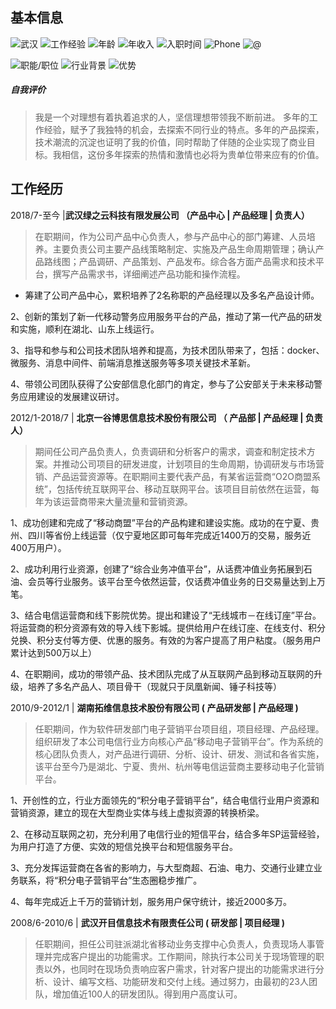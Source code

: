 ## 基本信息
![武汉](https://img.shields.io/badge/现住址-武汉-yellow) 
![工作经验](https://img.shields.io/badge/工作经验-11-blue)
![年龄](https://img.shields.io/badge/年龄-36岁-green)
![年收入](https://img.shields.io/badge/年收入-20万-blue)
![入职时间](http://img.shields.io/badge/入职时间-一周内-yellow)
![Phone](http://img.shields.io/badge/phone-18627866090-green)
![@](http://img.shields.io/badge/email-18627866090@163.com-green)


![职能/职位](http://img.shields.io/badge/职能/职位-产品经理-green)
![行业背景](http://img.shields.io/badge/职能/行业背景-计算机软件|政府行业|电信|互联网|电子商务-blue)
![优势](http://img.shields.io/badge/职能/优势-技术背景|多领域专家|沟通能力-blue)


##### 自我评价
> 我是一个对理想有着执着追求的人，坚信理想带领我不断前进。
多年的工作经验，赋予了我独特的机会，去探索不同行业的特点。多年的产品探索，技术潮流的沉淀也证明了我的价值，同时帮助了伴随的企业实现了商业目标。我相信，这份多年探索的热情和激情也必将为贵单位带来应有的价值。

## 工作经历
2018/7-至今 |**武汉绿之云科技有限发展公司 （产品中心 | 产品经理 | 负责人）**
> 在职期间，作为公司产品中心负责人，参与产品中心的部门筹建、人员培养。主要负责公司主要产品线策略制定、实施及产品生命周期管理；确认产品路线图；产品调研、产品策划、产品发布。综合各方面产品需求和技术平台，撰写产品需求书，详细阐述产品功能和操作流程。

- 筹建了公司产品中心，累积培养了2名称职的产品经理以及多名产品设计师。

2、创新的策划了新一代移动警务应用服务平台的产品，推动了第一代产品的研发和实施，顺利在湖北、山东上线运行。 

3、指导和参与和公司技术团队培养和提高，为技术团队带来了，包括：docker、微服务、消息中间件、前端消息推送服务等多项关键技术革新。   

4、带领公司团队获得了公安部信息化部门的肯定，参与了公安部关于未来移动警务应用建设的发展建议研讨。 


2012/1-2018/7 | **北京一谷博思信息技术股份有限公司 （ 产品部 | 产品经理 | 负责人）**
> 期间任公司产品负责人，负责调研和分析客户的需求，调查和制定技术方案。并推动公司项目的研发进度，计划项目的生命周期，协调研发与市场营销、产品运营资源等。在职期间主要代表产品，有某省运营商“O2O商盟系统”，包括传统互联网平台、移动互联网平台。该项目目前依然在运营，每年为该运营商带来大量流量和营销资源。

1、成功创建和完成了“移动商盟”平台的产品构建和建设实施。成功的在宁夏、贵州、四川等省份上线运营（仅宁夏地区即可每年完成近1400万的交易，服务近400万用户）。

2、成功利用行业资源，创建了“综合业务冲值平台”，从话费冲值业务拓展到石油、会员等行业服务。该平台至今依然运营，仅话费冲值业务的日交易量达到上万笔。

3、结合电信运营商和线下影院优势。提出和建设了“无线城市－在线订座”平台。将运营商的积分资源有效的导入线下影城。提供给用户在线订座、在线支付、积分兑换、积分支付等方便、优惠的服务。有效的为客户提高了用户粘度。（服务用户累计达到500万以上）

4、在职期间，成功的带领产品、技术团队完成了从互联网产品到移动互联网的升级，培养了多名产品人、项目骨干（现就只于凤凰新闻、锤子科技等）

2010/9-2012/1 | **湖南拓维信息技术股份有限公司 ( 产品研发部 | 产品经理 )**
> 任职期间，作为软件研发部门电子营销平台项目组，项目经理、产品经理。组织研发了本公司电信行业方向核心产品“移动电子营销平台”。作为系统的核心团队负责人，对产品进行调研、分析、设计、研发、测试和各省实施，该平台至今乃是湖北、宁夏、贵州、杭州等电信运营商主要移动电子化营销平台。

1、开创性的立，行业方面领先的“积分电子营销平台”，结合电信行业用户资源和营销资源，建立的现在大型商业实体与线上虚拟资源的转换桥梁。

2、在移动互联网之初，充分利用了电信行业的短信平台，结合多年SP运营经验，为用户打造了方便、实效的短信兑换平台和短信服务平台。

3、充分发挥运营商在各省的影响力，与大型商超、石油、电力、交通行业建立业务联系，将“积分电子营销平台”生态圈稳步推广。

4、每年完成近上千万的营销计划，服务用户保守统计，接近2000多万。

2008/6-2010/6 | **武汉开目信息技术有限责任公司 ( 研发部 | 项目经理 )**
> 任职期间，担任公司驻派湖北省移动业务支撑中心负责人，负责现场人事管理并完成客户提出的功能需求。工作期间，除执行本公司关于现场管理的职责以外，也同时在现场负责响应客户需求，针对客户提出的功能需求进行分析、设计、编写文档、功能研发和交付上线。通过努力，由最初的23人团队，增加值近100人的研发团队。得到用户高度认可。
